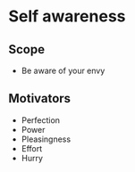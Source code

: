 # Self awareness

## Scope

* Be aware of your envy


## Motivators

* Perfection
* Power 
* Pleasingness
* Effort
* Hurry